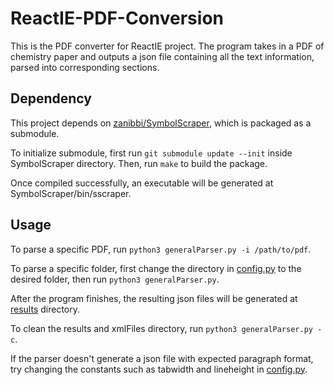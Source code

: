 # ReactIE-PDF-Conversion

This is the PDF converter for ReactIE project. The program takes in a PDF of chemistry paper and outputs a json file containing all the text information, parsed into corresponding sections. 

## Dependency

This project depends on [zanibbi/SymbolScraper](https://github.com/zanibbi/SymbolScraper), which is packaged as a submodule.

To initialize submodule, first run `git submodule update --init` inside SymbolScraper directory. Then, run `make` to build the package.

Once compiled successfully, an executable will be generated at SymbolScraper/bin/sscraper.

## Usage

To parse a specific PDF, run `python3 generalParser.py -i /path/to/pdf`. 

To parse a specific folder, first change the directory in [config.py](pdf2text/config.py) to the desired folder, then run `python3 generalParser.py`.

After the program finishes, the resulting json files will be generated at [results](pdf2text/results) directory.

To clean the results and xmlFiles directory, run `python3 generalParser.py -c`.

If the parser doesn't generate a json file with expected paragraph format, try changing the constants such as tabwidth and lineheight in [config.py](pdf2text/config.py).
